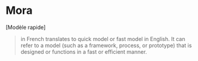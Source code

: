 # Mora

[Modèle rapide]

> in French translates to quick model or fast model in English. It can refer to a model (such as a framework, process, or prototype) that is designed or functions in a fast or efficient manner.
